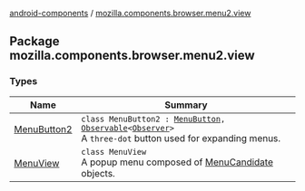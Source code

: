 [android-components](../index.md) / [mozilla.components.browser.menu2.view](./index.md)

## Package mozilla.components.browser.menu2.view

### Types

| Name | Summary |
|---|---|
| [MenuButton2](-menu-button2/index.md) | `class MenuButton2 : `[`MenuButton`](../mozilla.components.concept.menu/-menu-button/index.md)`, `[`Observable`](../mozilla.components.support.base.observer/-observable/index.md)`<`[`Observer`](../mozilla.components.concept.menu/-menu-button/-observer/index.md)`>`<br>A `three-dot` button used for expanding menus. |
| [MenuView](-menu-view/index.md) | `class MenuView`<br>A popup menu composed of [MenuCandidate](../mozilla.components.concept.menu.candidate/-menu-candidate/index.md) objects. |
